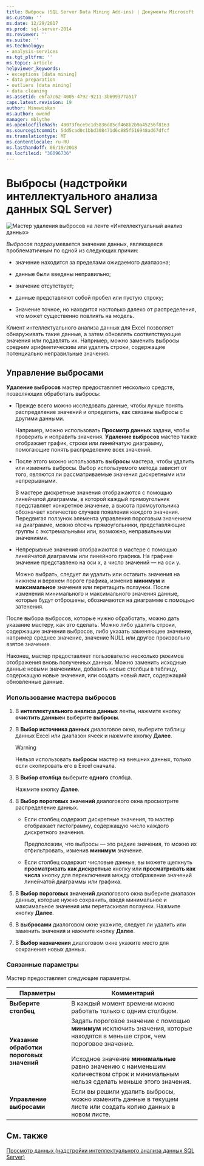 ```yaml
---
title: Выбросы (SQL Server Data Mining Add-ins) | Документы Microsoft
ms.custom: ''
ms.date: 12/29/2017
ms.prod: sql-server-2014
ms.reviewer: ''
ms.suite: ''
ms.technology:
- analysis-services
ms.tgt_pltfrm: ''
ms.topic: article
helpviewer_keywords:
- exceptions [data mining]
- data preparation
- outliers [data mining]
- data cleaning
ms.assetid: e6fa7c62-4005-4792-9211-3b699377a517
caps.latest.revision: 19
author: Minewiskan
ms.author: owend
manager: mblythe
ms.openlocfilehash: 48073f6ce9c1d5836d85cf468b2b9a45256f8163
ms.sourcegitcommit: 5dd5cad0c1bbd308471d6c885f516948ad67dfcf
ms.translationtype: MT
ms.contentlocale: ru-RU
ms.lasthandoff: 06/19/2018
ms.locfileid: "36096736"
---
```

# <a name="outliers-sql-server-data-mining-add-ins"></a>Выбросы (надстройки интеллектуального анализа данных SQL Server)
  ![Мастер удаления выбросов на ленте «Интеллектуальный анализ данных»](media/dmc-outliers.gif "мастер удаления выбросов на ленте «Интеллектуальный анализ данных»")  
  
 *Выбросов* подразумевается значение данных, являющееся проблематичным по одной из следующих причин:  
  
-   значение находится за пределами ожидаемого диапазона;  
  
-   данные были введены неправильно;  
  
-   значение отсутствует;  
  
-   данные представляют собой пробел или пустую строку;  
  
-   Значение точное, но находится настолько далеко от распределения, что может существенно повлиять на модель.  
  
 Клиент интеллектуального анализа данных для Excel позволяет обнаруживать такие данные, а затем обновлять соответствующие значения или подавлять их. Например, можно заменить выбросы средним арифметическим или удалять строки, содержащие потенциально неправильные значения.  
  
## <a name="handling-outliers"></a>Управление выбросами  
 **Удаление выбросов** мастер предоставляет несколько средств, позволяющих обработать выбросы:  
  
-   Прежде всего можно исследовать данные, чтобы лучше понять распределение значений и определить, как связаны выбросы с другими данными.  
  
     Например, можно использовать **Просмотр данных** задачи, чтобы проверить и исправить значения. **Удаление выбросов** мастер также отображает график, строки или линейчатую диаграмму, помогающие понять распределение всех значений.  
  
-   После этого можно использовать **выбросы** мастера, чтобы удалить или изменить выбросы. Выбор используемого метода зависит от того, являются ли рассматриваемые значения дискретными или непрерывными.  
  
     В мастере дискретные значения отображаются с помощью линейчатой диаграммы, в которой каждый прямоугольник представляет конкретное значение, а высота прямоугольника обозначает количество случаев появления каждого значения. Передвигая ползунок элемента управления пороговым значением на диаграмме, можно отсечь прямоугольники, представляющие группы с экстремальными или, возможно, неправильными значениями.  
  
-   Непрерывные значения отображаются в мастере с помощью линейчатой диаграммы или линейного графика. На графике значение представлено на оси x, а число значений — на оси y.  
  
     Можно выбрать, следует ли удалить или оставить значения на нижнем и верхнем пороге графика, изменив **минимум** и **максимальное** значения или перетащить ползунки. После изменения минимального и максимального значения данные, которые будут отброшены, обозначаются на диаграмме с помощью затенения.  
  
 После выбора выбросов, которые нужно обработать, можно дать указание мастеру, как это сделать. Можно либо удалить строки, содержащие значения выбросов, либо указать заменяющее значение, например среднее значение, значение NULL или другое произвольно взятое значение.  
  
 Наконец, мастер предоставляет пользователю несколько режимов отображения вновь полученных данных. Можно заменить исходные данные новыми значениями, добавить новые столбцы в таблицу, содержащую новые значения, или создать новый лист, содержащий обновленные данные.  
  
### <a name="using-the-outlier-wizard"></a>Использование мастера выбросов  
  
1.  В **интеллектуального анализа данных** ленты, нажмите кнопку **очистить данные**и выберите **выбросы**.  
  
2.  В **Выбор источника данных** диалоговое окно, выберите таблицу данных Excel или диапазон ячеек и нажмите кнопку **Далее**.  
  
    > [!WARNING]  
    >  Нельзя использовать **выбросы** мастер на внешних данных, только если скопировать его в Excel сначала.  
  
3.  В **Выбор столбца** выберите **одного** столбца.  
  
     Нажмите кнопку **Далее**.  
  
4.  В **Выбор пороговых значений** диалогового окна просмотрите распределение данных.  
  
    -   Если столбец содержит дискретные значения, то мастер отображает гистограмму, содержащую число каждого дискретного значения.  
  
         Предположим, что выбросы — это редкие значения, то можно их отфильтровать, изменив **минимум** значение.  
  
    -   Если столбец содержит числовые данные, вы можете щелкнуть **просматривать как дискретные** кнопку или **просматривать как числа** кнопку для переключения между отображение значений линейчатой диаграммы или графика.  
  
5.  В **Выбор пороговых значений** диалогового окна выберите диапазон данных, которые нужно сохранить, введя минимальное и максимальное значения или перетаскивая ползунки. Нажмите кнопку **Далее**.  
  
6.  В **выбросами** диалоговом окне укажите, следует ли удалить или заменить значения и нажмите кнопку **Далее**.  
  
7.  В **Выбор назначения** диалоговом окне укажите место для сохранения новых данных.  
  
### <a name="related-options"></a>Связанные параметры  
 Мастер предоставляет следующие параметры.  
  
|**Параметры**|**Комментарий**|  
|-----------------|-----------------|  
|**Выберите столбец**|В каждый момент времени можно работать только с одним столбцом.|  
|**Указание обработки пороговых значений**|Задать пороговое значение с помощью **минимум** исключить значения, которые находятся в меньше строк, чем пороговое значение.<br /><br /> Исходное значение **минимальные** равно значению с наименьшим количеством строк и минимальным нельзя сделать меньше этого значения.|  
|**Управление выбросами**|Если вы решили удалить выбросы, можно изменить данные в текущем листе или создать копию данных в новом листе.|  
  
## <a name="see-also"></a>См. также  
 [Просмотр данных &#40;надстройки интеллектуального анализа данных SQL Server&#41;](explore-data-sql-server-data-mining-add-ins.md)  
  
  